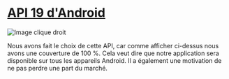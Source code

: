 # [API 19 d'Android](https://developer.android.com/about/versions/kitkat)
![Image clique droit](/Img/API19.png)

Nous avons fait le choix de cette API, car comme afficher ci-dessus nous avons une couverture de 100 %.
Cela veut dire que notre application sera disponible sur tous les appareils Android. Il a également une motivation de ne pas perdre une part du marché.